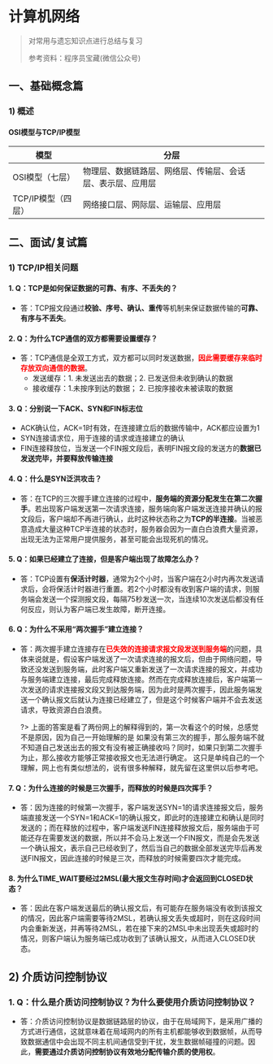 # 计算机网络

> 对常用与遗忘知识点进行总结与复习
>
> 参考资料：程序员宝藏(微信公众号)

## 一、基础概念篇

### 1) 概述

#### OSI模型与TCP/IP模型

| 模型               | 分层                                                       |
| ------------------ | ---------------------------------------------------------- |
| OSI模型（七层）    | 物理层、数据链路层、网络层、传输层、会话层、表示层、应用层 |
| TCP/IP模型（四层） | 网络接口层、网际层、运输层、应用层                         |



## 二、面试/复试篇

### 1) TCP/IP相关问题

#### 1. Q：TCP是如何保证数据的可靠、有序、不丢失的？

- 答：TCP报文段通过**校验、序号、确认、重传**等机制来保证数据传输的**可靠、有序与不丢失**。

#### 2. Q：为什么TCP通信的双方都需要设置缓存？

- 答：TCP通信是全双工方式，双方都可以同时发送数据，<font color="red">**因此需要缓存来临时存放双向通信的数据**</font>。
  - 发送缓存：1.  未发送出去的数据；2. 已发送但未收到确认的数据
  - 接收缓存：1.未按序到达的数据； 2. 已按序接收未被读取的数据

#### 3. Q：分别说一下ACK、SYN和FIN标志位

- ACK确认位，ACK=1时有效，在连接建立后的数据传输中，ACK都应设置为1
- SYN连接请求位，用于连接的请求或连接建立的确认
- FIN连接释放位，当发送一个FIN报文段后，表明FIN报文段的发送方的**数据已发送完毕，并要释放传输连接**

#### 4. Q：什么是SYN泛洪攻击？

- 答：在TCP的三次握手建立连接的过程中，**服务端的资源分配发生在第二次握手**。若出现客户端发送第一次请求连接，服务端向客户端发送连接并确认的报文段后，客户端却不再进行确认，此时这种状态称之为**TCP的半连接**。当被恶意造成大量这种TCP半连接的状态时，服务器会因为一直白白浪费大量资源，出现无法为正常用户提供服务，甚至可能会出现死机的情况。

#### 5. Q：如果已经建立了连接，但是客户端出现了故障怎么办？

- 答：TCP设置有**保活计时器**，通常为2个小时，当客户端在2小时内再次发送请求后，会将保活计时器进行重置。若2个小时都没有收到客户端的请求，则服务端会发送一个探测报文段，每隔75秒发送一次，当连续10次发送后都没有任何反应，则认为客户端已发生故障，断开连接。

#### 6. Q：为什么不采用“两次握手”建立连接？

- 答：两次握手建立连接存在<font color="red">**已失效的连接请求报文段发送到服务端**</font>的问题，具体来说就是，假设客户端发送了一次请求连接的报文后，但由于网络问题，导致还没发送到服务端，此时客户端又重新发送了一次请求连接的报文，并成功与服务端建立连接，最后完成释放连接。然而在完成释放连接后，客户端第一次发送的请求连接报文段又到达服务端，因为此时是两次握手，因此服务端发送一个确认报文后就认为连接已经建立了，但是这个时候客户端并不会去发送请求，导致资源白白浪费。

  ?> 上面的答案是看了两份网上的解释得到的，第一次看这个的时候，总感觉不是原因，因为自己一开始理解的是 如果没有第三次的握手，那么服务端不就不知道自己发送出去的报文有没有被正确接收吗？同时，如果只到第二次握手为止，那么接收方能够正常接收报文也无法进行确定。 这只是单纯自己的一个理解，网上也有类似想法的，说有很多种解释，就先留在这里供以后参考吧。

#### 7. Q：为什么连接的时候是三次握手，而释放的时候是四次挥手？

- 答：因为连接的时候第一次握手，客户端发送SYN=1的请求连接报文后，服务端直接发送一个SYN=1和ACK=1的确认报文，即此时的连接建立和确认是同时发送的；而在释放的过程中，客户端发送FIN连接释放报文后，服务端由于可能还存在需要发送的数据，所以并不会马上发送一个FIN报文，而是会先发送一个确认报文，表示自己已经收到了，然后当自己的数据全部发送完毕后再发送FIN报文，因此连接的时候是三次，而释放的时候需要四次才能完成。

#### 8. 为什么TIME_WAIT要经过2MSL(最大报文生存时间)才会返回到CLOSED状态？

- 答：因此在客户端发送最后的确认报文后，有可能存在服务端没有收到该报文的情况，因此客户端需要等待2MSL，若确认报文丢失或超时，则在这段时间内会重新发送，并再等待2MSL，若在接下来的2MSL中未出现丢失或超时的情况，则客户端认为服务端已成功收到了该确认报文，从而进入CLOSED状态。

## 2) 介质访问控制协议

### 1. Q：什么是介质访问控制协议？为什么要使用介质访问控制协议？

- 答：介质访问控制协议是数据链路层的协议，由于在局域网下，是采用广播的方式进行通信，这就意味着在局域网内的所有主机都能够收到数据帧，从而导致数据通信中会出现不同主机间通信受到干扰，发生数据帧碰撞的问题。因此，**需要通过介质访问控制协议有效地分配传输介质的使用权**。

